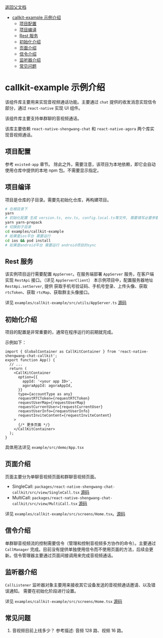 [返回父文档](./index.md)

- [callkit-example 示例介绍](#callkit-example-示例介绍)
  - [项目配置](#项目配置)
  - [项目编译](#项目编译)
  - [Rest 服务](#rest-服务)
  - [初始化介绍](#初始化介绍)
  - [页面介绍](#页面介绍)
  - [信令介绍](#信令介绍)
  - [监听器介绍](#监听器介绍)
  - [常见问题](#常见问题)

# callkit-example 示例介绍

该组件库主要用来实现音视频通话功能。主要通过 `chat` 提供的收发消息实现信令部分，通过 `react-native` 实现 UI 组件。

该组件库主要支持单群聊的音视频通话。

该库主要依赖 `react-native-shengwang-chat` 和 `react-native-agora` 两个库实现音视频通话。

## 项目配置

参考 `existed-app` 章节。
除此之外，需要注意，该项目为本地依赖，即它会自动使用仓库中提供的本地 npm 包。不需要显示指定。

## 项目编译

项目是仓库的子目录。需要先初始化仓库，再构建项目。

```sh
# 在根目录下
yarn
# 初始化配置 生成 version.ts, env.ts, config.local.ts等文件, 需要填写必要参数
yarn yarn-prepack
# 切换到子目录
cd examples/callkit-example
# 如果是ios平台 需要运行
cd ios && pod install
# 如果是android平台 需要运行 android项目的sync
```

## Rest 服务

该实例项目运行需要配置 `AppServer`。在服务端部署 `AppServer` 服务，在客户端 实现 `RestApi` 接口。（详见 `AppServerClient`）
本示例项目中，配置服务器地址 `RestApi.setServer`, 提供 获取手机号验证码、手机号登录、上传头像、获取 `rtcToken`、获取 `rtcMap`、获取群主头像接口。

详见 `examples/callkit-example/src/utils/AppServer.ts` [源码](../../../examples/callkit-example/src/utils/AppServer.ts)

## 初始化介绍

项目的配置是非常重要的，通常在程序运行的前期就完成。

示例如下：

```tsx
import { GlobalContainer as CallKitContainer } from 'react-native-shengwang-chat-callkit';
export function App() {
  // ...
  return (
    <CallKitContainer
      option={{
        appId: '<your app ID>',
        agoraAppId: agoraAppId,
      }}
      type={accountType as any}
      requestRTCToken={requestRTCToken}
      requestUserMap={requestUserMap}
      requestCurrentUser={requestCurrentUser}
      requestUserInfo={requestUserInfo}
      requestInviteContent={requestInviteContent}
    >
      {/* 更多页面 */}
    </CallKitContainer>
  );
}
```

具体用法详见 `example/src/demo/App.tsx`

## 页面介绍

页面主要分为单聊音视频页面和群聊音视频页面。

- SingleCall: `packages/react-native-shengwang-chat-callkit/src/view/SingleCall.tsx` [源码](../../../packages/react-native-shengwang-chat-callkit/src/view/SingleCall.tsx)
- MultiCall: `packages/react-native-shengwang-chat-callkit/src/view/MultiCall.tsx` [源码](../../../packages/react-native-shengwang-chat-callkit/src/view/MultiCall.tsx)

详见 `examples/callkit-example/src/screens/Home.tsx`。[源码](../../../examples/callkit-example/src/screens/Home.tsx)

## 信令介绍

单群聊音视频流的控制需要信令（管理和控制音视频多方协作的命令）。主要通过 `CallManager` 完成。目前没有提供单独使用信令而不使用页面的方法，后续会更新。信令管理器主要通过页面间接调用来完成音视频通话。

## 监听器介绍

`CallListener` 监听器对象主要用来接收其它设备发送的音视频通话邀请、以及错误通知。
需要在初始化阶段进行设置。

详见 `examples/callkit-example/src/screens/Home.tsx` [源码](../../../examples/callkit-example/src/screens/Home.tsx)

## 常见问题

1. 音视频目前上线多少？
   参考描述: 音频 128 路、视频 16 路。
